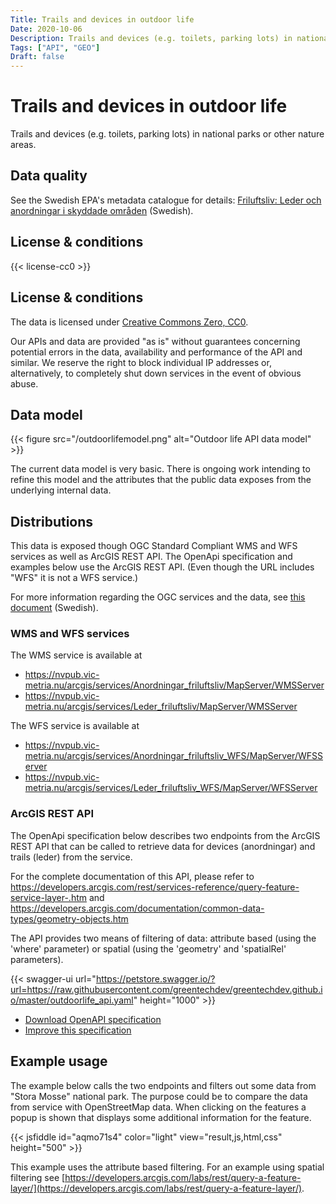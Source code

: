 ```yaml
---
Title: Trails and devices in outdoor life
Date: 2020-10-06
Description: Trails and devices (e.g. toilets, parking lots) in national parks or other nature areas
Tags: ["API", "GEO"]
Draft: false
---
```


# Trails and devices in outdoor life

Trails and devices (e.g. toilets, parking lots) in national parks or other nature areas.

## Data quality

See the Swedish EPA's metadata catalogue for details: [Friluftsliv: Leder och anordningar i skyddade områden](https://metadatakatalogen.naturvardsverket.se/metadatakatalogen/GetMetaDataById?id=af2e37d3-45b0-4623-bcf2-0765c8ca7ab5) (Swedish).

## License & conditions 

{{< license-cc0 >}}

## License & conditions

The data is licensed under [Creative Commons Zero, CC0](https://creativecommons.org/publicdomain/zero/1.0/).

Our APIs and data are provided "as is" without guarantees concerning potential errors in the data, availability and performance of the API and similar.  We reserve the right to block individual IP addresses or, alternatively, to completely shut down services in the event of obvious abuse.

## Data model

{{< figure src="/outdoorlifemodel.png" alt="Outdoor life API data model" >}}

The current data model is very basic. There is ongoing work intending to refine this model and the attributes that the public data exposes from the underlying internal data.

## Distributions

This data is exposed though OGC Standard Compliant WMS and WFS services as well as ArcGIS REST API. The OpenApi specification and examples below use the ArcGIS REST API. (Even though the URL includes "WFS" it is not a WFS service.)

For more information regarding the OGC services and the data, see [this document](https://gpt.vic-metria.nu/data/land/Leder_och_friluftsanordningar_beskrivning_av_oppna_data.pdf) (Swedish).

### WMS and WFS services

The WMS service is available at 
* https://nvpub.vic-metria.nu/arcgis/services/Anordningar_friluftsliv/MapServer/WMSServer
* https://nvpub.vic-metria.nu/arcgis/services/Leder_friluftsliv/MapServer/WMSServer

The WFS service is available at
* https://nvpub.vic-metria.nu/arcgis/services/Anordningar_friluftsliv_WFS/MapServer/WFSServer
* https://nvpub.vic-metria.nu/arcgis/services/Leder_friluftsliv_WFS/MapServer/WFSServer

### ArcGIS REST API

The OpenApi specification below describes two endpoints from the ArcGIS REST API that can be called to retrieve data for devices (anordningar) and trails (leder) from the service.

For the complete documentation of this API, please refer to
https://developers.arcgis.com/rest/services-reference/query-feature-service-layer-.htm
and
https://developers.arcgis.com/documentation/common-data-types/geometry-objects.htm

The API provides two means of filtering of data: attribute based (using the 'where' parameter) or spatial (using the 'geometry' and 'spatialRel' parameters).

{{< swagger-ui url="https://petstore.swagger.io/?url=https://raw.githubusercontent.com/greentechdev/greentechdev.github.io/master/outdoorlife_api.yaml" height="1000" >}}

* [Download OpenAPI specification](https://raw.githubusercontent.com/greentechdev/greentechdev.github.io/master/outdoorlife_api.yaml)
* [Improve this specification](https://github.com/greentechdev/source/edit/master/static/outdoorlife_api.yaml)

## Example usage

The example below calls the two endpoints and filters out some data from "Stora Mosse" national park. The purpose could be to compare the data from service with OpenStreetMap data. When clicking on the features a popup is shown that displays some additional information for the feature.

{{< jsfiddle id="aqmo71s4" color="light" view="result,js,html,css" height="500" >}}

This example uses the attribute based filtering. For an example using spatial filtering see [https://developers.arcgis.com/labs/rest/query-a-feature-layer/](https://developers.arcgis.com/labs/rest/query-a-feature-layer/).